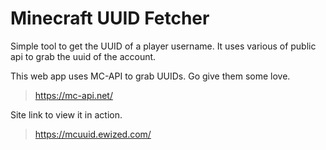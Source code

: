 # Minecraft UUID Fetcher

Simple tool to get the UUID of a player username.
It uses various of public api to grab the uuid of the account.

This web app uses MC-API to grab UUIDs. Go give them some love.
> https://mc-api.net/

Site link to view it in action.
> https://mcuuid.ewized.com/
